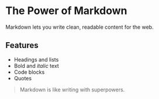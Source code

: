 # The Power of Markdown

Markdown lets you write clean, readable content for the web.

## Features

- Headings and lists
- Bold and _italic_ text
- Code blocks
- Quotes

> Markdown is like writing with superpowers.
